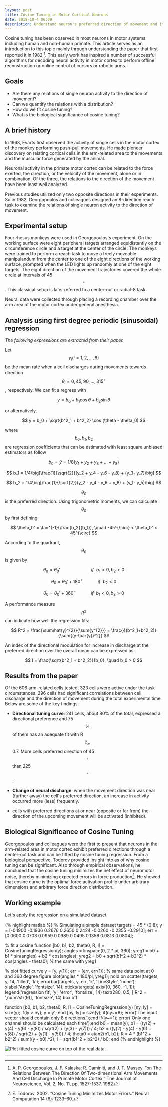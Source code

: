 ```yaml
---
layout: post
title: Cosine Tuning in Motor Cortical Neurons
date: 2018-10-4 06:00
description: Understand neuron's preferred direction of movement and its underlying cosine distribution
---
```


Cosine tuning has been observed in most neurons in motor systems including human and non-human primate. This article serves as an introduction to this topic mainly through understanding the paper that first reported it in 1982 [^Georgopoulos]. This early work has inspired a number of successful algorithms for decoding neural activity in motor cortex to perform offline reconstruction or online control of cursors or robotic arms.

## Goals

* Are there any relations of single neuron activity to the direction of movement?
* Can we quantify the relations with a distribution?
* How do we fit cosine tuning?
* What is the biological significance of cosine tuning?

## A brief history

In 1968, Evarts first observed the activity of single cells in the motor cortex of the monkey performing push-pull movements. He made pioneer discovery on relating cortical cells in the arm-related area to the movements and the muscular force generated by the animal.

Neuronal activity in the primate motor cortex can be related to the force exerted, the direction, or the velocity of the movement, alone or in combination. Of the three, the relations to the direction of the movement have been least well analyzed.

Previous studies utilized only two opposite directions in their experiments. So in 1982, Georgopoulos and colleagues designed an 8-direction reach task to examine the relations of single neuron activity to the direction of movement.

## Experimental setup

Four rhesus monkeys were used in Georgopoulos's experiment. On the working surface were eight peripheral targets arranged equidistantly on the circumference circle and a target at the center of the circle. The monkeys were trained to perform a reach task to move a freely moveable manipulandum from the center to one of the eight directions of the working surface, prompted when the LED lights up randomly at one of the eight targets. The eight direction of the movement trajectories covered the whole circle at intervals of 45$$^{\circ}$$. This classical setup is later referred to a center-out or radial-8 task.

Neural data were collected through placing a recording chamber over the arm area of the motor cortex under general anesthesia.

## Analysis using first degree periodic (sinusoidal) regression

*The following expressions are extracted from their paper.*

Let $$ y_i (i = 1, 2, ..., 8 ) $$ be the mean rate when a cell discharges during movements towards direction $$ \theta_i = 0, 45, 90, ..., 315^{\circ}$$, respectively. We can fit a regress with

$$
y = b_0 + b_1 \cos \theta + b_2 \sin \theta
$$

or alternatively,

$$
y = b_0 + \sqrt{b^2_1 + b^2_2} \cos (\theta - \theta_0)
$$

where $$ b_0, b_1, b_2 $$ are regression coefficients that can be estimated with least square unbiased estimators as follow

$$
b_0 = \bar{y} = 1/8(y_1 + y_2 + y_3 + ... + y_8)
$$

$$
b_1 = 1/4\big[\frac{1}{\sqrt{2}}(y_2 + y_4 - y_6 - y_8) + (y_3- y_7)\big]
$$

$$
b_2 = 1/4\big[\frac{1}{\sqrt{2}}(y_2 - y_4 - y_6 + y_8) + (y_1- y_5)\big]
$$

$$ \theta_0 $$ is the preferred direction. Using trigonometric moments, we can calculate $$ \theta_0 $$ by first defining

$$
\theta_0' = \tan^{-1}(\frac{b_2}{b_1}), \quad -45^{\circ} < \theta_0' < 45^{\circ}
$$

According to the quadrant, $$ \theta_0 $$ is given by

$$\theta_0 = \theta_0' \qquad\qquad\qquad \ if \ \ b_1 > 0, b_2 > 0 $$

$$\theta_0 = \theta_0' + 180^{\circ} \qquad\quad if \ \ b_2 < 0 $$

$$\theta_0 = \theta_0' + 360^{\circ} \qquad\quad if \ \ b_1 < 0, b_2 > 0 $$

A performance measure $$ R^2 $$ can indicate how well the regression fits:

$$
R^2 = \frac{\sum\hat{y}^{2}}{\sum{y^{2}}} = \frac{4(b^2_1+b^2_2)}{\sum{(y-\bar{y})^2}}
$$

An index of the directional modulation for increase in discharge at the preferred direction over the overall mean can be expressed as

$$
I = \frac{\sqrt{b^2_1 + b^2_2}}{b_0}, \quad b_0 > 0
$$

## Results from the paper

Of the 606 arm-related cells tested, 323 cells were active under the task circumstances. 296 cells had significant correlations between cell discharge and the direction of movement during the total experimental time. Below are some of the key findings.

* **Directional tuning curve**: 241 cells, about 80% of the total, expressed a directional preference and 75 $$\%$$ of them has an adequate fit with R$$^2 \geq$$ 0.7. More cells preferred direction of 45$$^{\circ}$$ than 225$$^{\circ}$$.

* **Change of neural discharge**: when the movement direction was near (further away) the cell's preferred direction, an increase in activity occurred more (less) frequently.

* cells with preferred directions at or near (opposite or far from) the direction of the upcoming movement will be activated (inhibited).

## Biological Significance of Cosine Tuning

Georgopoulos and colleagues were the first to present that neurons in the arm-related area in motor cortex exhibit preferred directions through a center-out task and can be fitted by cosine tuning regression. From a biological perspective, Todorov provided insight into as of why cosine tuning can be significant. Also through empirical observations, he concluded that the cosine tuning minimizes the net effect of neuromotor noise, thereby minimizing expected errors in force production[^Todorov]. He showed that cosine curve is the optimal force activation profile under arbitrary dimensions and arbitrary force direction distribution.

## Working example

Let's apply the regression on a simulated dataset.

{% highlight matlab %}
% Simulating a simple dataset
targets = 45 * (0:8);
y = [-0.1900  -0.1936  0.2676  0.2650  0.2424 -0.0260 -0.2355 -0.2910];
err = [0.0600  0.0703  0.0959  0.0989  0.0495  0.1356  0.0813  0.0804];

% fit a cosine function
[b0, b1, b2, theta0, R, I] = CosineTuningRegression(y);
angles = linspace(0, 2 * pi, 360);
yreg1 = b0 + b1 * sin(angles) + b2 * cos(angles);
yreg2 = b0 + sqrt(b1^2 + b2^2) * cos(angles - theta0); % the same with yreg1

% plot fitted curve
y = [y, y(1)];
err = [err, err(1)]; % same data point at 0 and 360 degree
figure
plot(angles * 180/pi, yreg1);
hold on
scatter(targets, y, 14, 'filled', 'k');
errorbar(targets, y, err, 'k', 'LineStyle', 'none');
xlabel('Angle', 'fontsize', 14);
xticks(targets)
axis([0, 360, -1, 1]);
legend('regression fit', 'y', 'error', 'fontsize', 14)
text(280, 0.5, ['R^2 = ',num2str(R)], 'fontsize', 14)
box off

function [b0, b1, b2, theta0, R, I] = CosineTuningRegression(y)
    [ny, ly] = size(y);
    if(ly > ny); y = y'; end
    [ny, ly] = size(y);
    if(ny~=8); error('The input vector should contain only 8 directions.');end
    if(ly~=1); error('Only one channel should be calculated each time');end
    b0 = mean(y);
    b1 = ((y(2) + y(4) - y(6) - y(8)) / sqrt(2) + (y(3) - y(7))) / 4;
    b2 = ((y(2) - y(4) - y(6) + y(8)) / sqrt(2) + (y(1) - y(5))) / 4;
    theta0 = atan2(b1, b2);
    R = 4 * (b1^2 + b2^2) / sum((y - b0).^2);
    I = sqrt(b1^2 + b2^2) / b0;
end
{% endhighlight %}

![Plot fitted cosine curve on top of the real data.](/assets/img/posts/cosine_tuning_eg.png)


---
[^Georgopoulos]: A. P. Georgopoulos, J. F. Kalaska: R. Caminiti, and J. T. Massey. “on The Relations Between The Direction Of Two-dimensional Arm Movements And Cell Discharge In Primate Motor Cortex.” The Journal of Neuroscience, Vol. 2, No. 11, pp. 1527-1537. 1982

[^Todorov]: E. Todorov. 2002. “Cosine Tuning Minimizes Motor Errors.” Neural Computation 14 (6): 1233–60.
